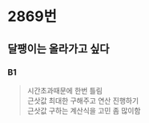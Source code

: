 # 2869번
## 달팽이는 올라가고 싶다
### B1
>시간초과때문에 한번 틀림     
>근삿값 최대한 구해주고 연산 진행하기    
>근삿값 구하는 계산식을 고민 좀 많이함         
